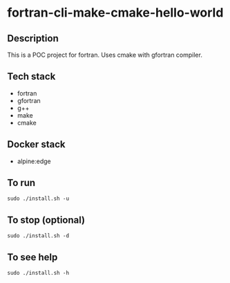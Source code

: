 # fortran-cli-make-cmake-hello-world

## Description
This is a POC project for fortran.
Uses cmake with gfortran compiler.

## Tech stack
- fortran
- gfortran
- g++
- make
- cmake

## Docker stack
- alpine:edge

## To run
`sudo ./install.sh -u`

## To stop (optional)
`sudo ./install.sh -d`

## To see help
`sudo ./install.sh -h`

